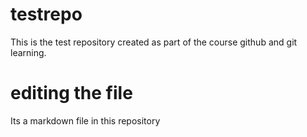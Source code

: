 # testrepo
This is the test repository created as part of the course github and git learning.

# editing the file
Its a markdown file in this repository
